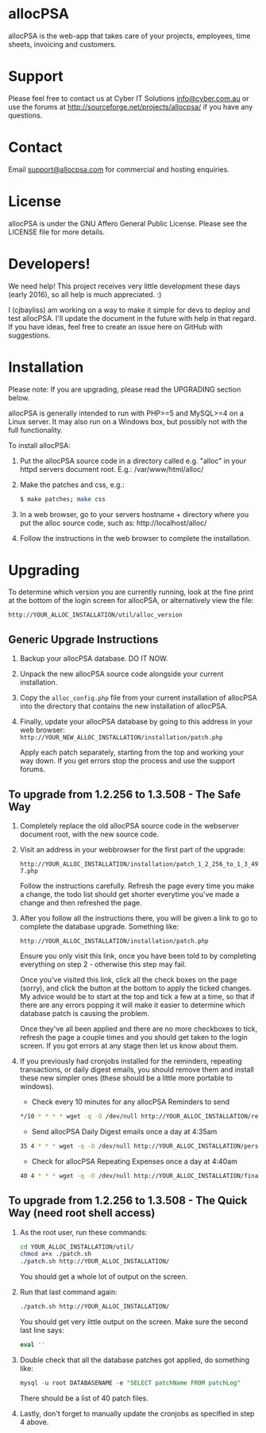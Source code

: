 allocPSA
========

allocPSA is the web-app that takes care of your projects, employees, time
sheets, invoicing and customers.

Support
=======

Please feel free to contact us at Cyber IT Solutions <info@cyber.com.au> or use
the forums at http://sourceforge.net/projects/allocpsa/ if you have any
questions.

Contact
=======

Email support@allocpsa.com for commercial and hosting enquiries.

License
=======

allocPSA is under the GNU Affero General Public License. Please see the LICENSE
file for more details.

Developers!
===========

We need help! This project receives very little development these days (early
2016), so all help is much appreciated. :)

I (cjbayliss) am working on a way to make it simple for devs to deploy and
test allocPSA. I'll update the document in the future with help in that regard.
If you have ideas, feel free to create an issue here on GitHub with suggestions.

Installation
============

Please note: If you are upgrading, please read the UPGRADING section below.

allocPSA is generally intended to run with PHP>=5 and MySQL>=4 on a Linux
server. It may also run on a Windows box, but possibly not with the full
functionality.

To install allocPSA:

1) Put the allocPSA source code in a directory called e.g. "alloc" in your
   httpd servers document root. E.g.: /var/www/html/alloc/

2) Make the patches and css, e.g.:

    ```bash
    $ make patches; make css
    ```

3) In a web browser, go to your servers hostname + directory where you put the
   alloc source code, such as: http://localhost/alloc/

4) Follow the instructions in the web browser to complete the installation.


Upgrading
=========

To determine which version you are currently running, look at the fine print at
the bottom of the login screen for allocPSA, or alternatively view the file:

```http://YOUR_ALLOC_INSTALLATION/util/alloc_version```


Generic Upgrade Instructions
----------------------------

1.  Backup your allocPSA database. DO IT NOW.

2.  Unpack the new allocPSA source code alongside your current installation.

3.  Copy the ```alloc_config.php``` file from your current installation of
    allocPSA into the directory that contains the new installation of allocPSA.

4.  Finally, update your allocPSA database by going to this address in your web
    browser: ```http://YOUR_NEW_ALLOC_INSTALLATION/installation/patch.php```

    Apply each patch separately, starting from the top and working your way
    down. If you get errors stop the process and use the support forums.



To upgrade from 1.2.256 to 1.3.508 - The Safe Way
-------------------------------------------------

1.  Completely replace the old allocPSA source code in the webserver
    document root, with the new source code.

2.  Visit an address in your webbrowser for the first part of the upgrade:

    ```http://YOUR_ALLOC_INSTALLATION/installation/patch_1_2_256_to_1_3_497.php```

    Follow the instructions carefully. Refresh the page every time you make a
    change, the todo list should get shorter everytime you've made a change and
    then refreshed the page.

3.  After you follow all the instructions there, you will be given a link to go
    to complete the database upgrade. Something like:

    ```http://YOUR_ALLOC_INSTALLATION/installation/patch.php```

    Ensure you only visit this link, once you have been told to by completing
    everything on step 2 - otherwise this step may fail.

    Once you've visited this link, click all the check boxes on the page
    (sorry), and click the button at the bottom to apply the ticked changes.
    My advice would be to start at the top and tick a few at a time, so that if
    there are any errors popping it will make it easier to determine which
    database patch is causing the problem.  

    Once they've all been applied and there are no more checkboxes to tick,
    refresh the page a couple times and you should get taken to the login
    screen. If you got errors at any stage then let us know about them.


4.  If you previously had cronjobs installed for the reminders, repeating
    transactions, or daily digest emails, you should remove them and install
    these new simpler ones (these should be a little more portable to windows).

    * Check every 10 minutes for any allocPSA Reminders to send

    ```bash
    */10 * * * * wget -q -O /dev/null http://YOUR_ALLOC_INSTALLATION/reminder/sendReminders.php
    ```

    * Send allocPSA Daily Digest emails once a day at 4:35am

    ```bash
    35 4 * * * wget -q -O /dev/null http://YOUR_ALLOC_INSTALLATION/person/sendEmail.php
    ```

    * Check for allocPSA Repeating Expenses once a day at 4:40am
    ```bash
    40 4 * * * wget -q -O /dev/null http://YOUR_ALLOC_INSTALLATION/finance/checkRepeat.php
    ```



To upgrade from 1.2.256 to 1.3.508 - The Quick Way (need root shell access)
---------------------------------------------------------------------------

1.  As the root user, run these commands:
    ```bash
    cd YOUR_ALLOC_INSTALLATION/util/
    chmod a+x ./patch.sh
    ./patch.sh http://YOUR_ALLOC_INSTALLATION/
    ```

    You should get a whole lot of output on the screen. 

2.  Run that last command again:

    ```bash
    ./patch.sh http://YOUR_ALLOC_INSTALLATION/
    ```

    You should get very little output on the screen. Make sure the second last line says: 

    ```php
    eval ''
    ```

3. Double check that all the database patches got applied, do something like:

    ```sql
    mysql -u root DATABASENAME -e "SELECT patchName FROM patchLog"
    ```

    There should be a list of 40 patch files.

4.  Lastly, don't forget to manually update the cronjobs as specified in step 4
    above.
